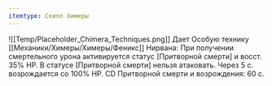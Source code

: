 ```yaml
---
itemtype: Скилл Химеры
---
```

![[Temp/Placeholder_Chimera_Techniques.png]]
Дает Особую технику [[Механики/Химеры/Химеры/Феникс]] Нирвана: При получении смертельного урона активируется статус [Притворной смерти] и восст. 35% HP. В статусе [Притворной смерти] нельзя атаковать. Через 5 с. возрождается со 100% HP. CD Притворной смерти и возрождения: 60 с.
